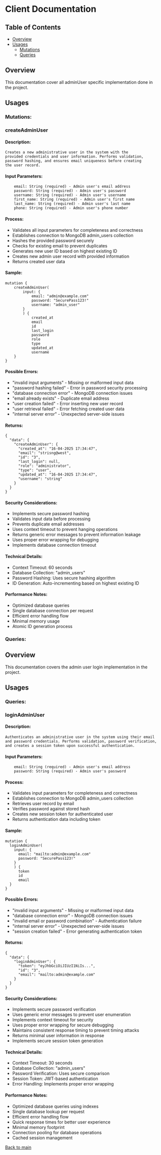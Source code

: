# Client Documentation

## Table of Contents

- [Overview](#overview)
- [Usages](#usages)
    - [Mutations](#mutations)
    - [Queries](#queries)

## Overview

This documentation cover all adminUser specific implementation done in the project.

## Usages

### Mutations:

### createAdminUser

#### Description: 
    Creates a new administrative user in the system with the 
    provided credentials and user information. Performs validation, 
    password hashing, and ensures email uniqueness before creating 
    the user record.

#### Input Parameters:
```
    email: String (required) - Admin user's email address
    password: String (required) - Admin user's password
    username: String (required) - Admin user's username
    first_name: String (required) - Admin user's first name
    last_name: String (required) - Admin user's last name
    phone: String (required) - Admin user's phone number
```

#### Process:
- Validates all input parameters for completeness and correctness
- Establishes connection to MongoDB admin_users collection
- Hashes the provided password securely
- Checks for existing email to prevent duplicates
- Generates new user ID based on highest existing ID
- Creates new admin user record with provided information
- Returns created user data

#### Sample:
```
mutation {
    createAdminUser(
        input: {
            email: "admin@example.com"
            password: "SecurePass123!"
            username: "admin_user"
        }
        ) {
            created_at
            email
            id
            last_login
            password
            role
            type
            updated_at
            username
    }
}
```
#### Possible Errors:
- "invalid input arguments" - Missing or malformed input data
- "password hashing failed" - Error in password security processing
- "database connection error" - MongoDB connection issues
- "email already exists" - Duplicate email address
- "user creation failed" - Error inserting new user record
- "user retrieval failed" - Error fetching created user data
- "internal server error" - Unexpected server-side issues

#### Returns:
```
{
  "data": {
    "createAdminUser": {
      "created_at": "16-04-2025 17:34:47",
      "email": "strisng@west",
      "id": "3",
      "last_login": null,
      "role": "administrator",
      "type": "user",
      "updated_at": "16-04-2025 17:34:47",
      "username": "string"
    }
  }
}
```

#### Security Considerations:
- Implements secure password hashing
- Validates input data before processing
- Prevents duplicate email addresses
- Uses context timeout to prevent hanging operations
- Returns generic error messages to prevent information leakage
- Uses proper error wrapping for debugging
- Implements database connection timeout

#### Technical Details:
- Context Timeout: 60 seconds
- Database Collection: "admin_users"
- Password Hashing: Uses secure hashing algorithm
- ID Generation: Auto-incrementing based on highest existing ID

#### Performance Notes:
- Optimized database queries
- Single database connection per request
- Efficient error handling flow
- Minimal memory usage
- Atomic ID generation process

### Queries:

## Overview

This documentation covers the admin user login implementation in the project.

## Usages

### Queries:

### loginAdminUser
#### Description: 
    Authenticates an administrative user in the system using their email 
    and password credentials. Performs validation, password verification, 
    and creates a session token upon successful authentication.

#### Input Parameters:

```
    email: String (required) - Admin user's email address
    password: String (required) - Admin user's password
```

#### Process:

- Validates input parameters for completeness and correctness
- Establishes connection to MongoDB admin_users collection
- Retrieves user record by email
- Verifies password against stored hash
- Creates new session token for authenticated user
- Returns authentication data including token

#### Sample:

```
mutation {
  loginAdminUser(
    input: {
      email: "mailto:admin@example.com"
      password: "SecurePass123!"
    }
    ) {
      token
      id
      email
  }
}
```

#### Possible Errors:

- "invalid input arguments" - Missing or malformed input data
- "database connection error" - MongoDB connection issues
- "invalid email or password combination" - Authentication failure
- "internal server error" - Unexpected server-side issues
- "session creation failed" - Error generating authentication token

#### Returns:

```
{
  "data": {
    "loginAdminUser": {
      "token": "eyJhbGciOiJIUzI1NiIs...",
      "id": "3",
      "email": "mailto:admin@example.com"
    }
  }
}

```

#### Security Considerations:
- Implements secure password verification
- Uses generic error messages to prevent user enumeration
- Implements context timeout for security
- Uses proper error wrapping for secure debugging
- Maintains consistent response timing to prevent timing attacks
- Returns minimal user information in response
- Implements secure session token generation

#### Technical Details:

- Context Timeout: 30 seconds
- Database Collection: "admin_users"
- Password Verification: Uses secure comparison
- Session Token: JWT-based authentication
- Error Handling: Implements proper error wrapping

#### Performance Notes:

- Optimized database queries using indexes
- Single database lookup per request
- Efficient error handling flow
- Quick response times for better user experience
- Minimal memory footprint
- Connection pooling for database operations
- Cached session management

[Back to main](../README.md#features)

